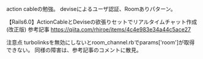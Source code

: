 action cableの勉強。 deviseによるユーザ認証、Roomありパターン。

【Rails6.0】ActionCableとDeviseの欲張りセットでリアルタイムチャット作成(改正版)
参考記事 https://qiita.com/rhiroe/items/4c4e983e34a44c5ace27

注意点
turbolinksを無効にしないとroom_channel.rbでparams['room']が取得できない。
同様の障害は、参考記事のコメントに散見。
